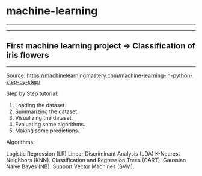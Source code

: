 # machine-learning

------------------------------
------------------------------
First machine learning project ->
Classification of iris flowers
------------------------------
------------------------------

Source:
https://machinelearningmastery.com/machine-learning-in-python-step-by-step/

Step by Step tutorial:

1. Loading the dataset.
2. Summarizing the dataset.
3. Visualizing the dataset.
4. Evaluating some algorithms.
5. Making some predictions.


Algorithms:

Logistic Regression (LR)
Linear Discriminant Analysis (LDA)
K-Nearest Neighbors (KNN).
Classification and Regression Trees (CART).
Gaussian Naive Bayes (NB).
Support Vector Machines (SVM).